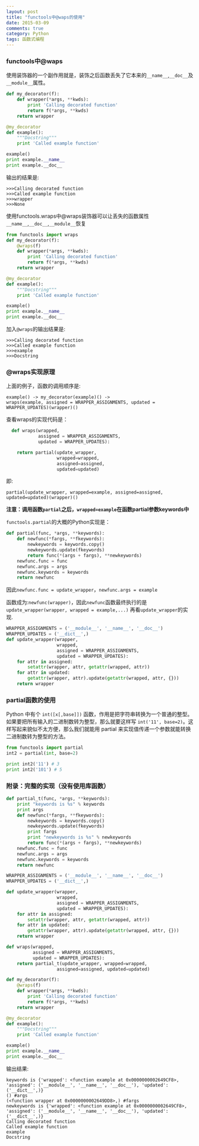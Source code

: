 ```yaml
---
layout: post
title: "functools中@waps的使用"
date: 2015-03-09
comments: true
category: Python
tags: 函数式编程
---
```


### functools中@waps

使用装饰器的一个副作用就是，装饰之后函数丢失了它本来的`__name__`,`__doc__`及`__module__`属性。

```python
def my_decorator(f):
    def wrapper(*args, **kwds):
        print 'Calling decorated function'
        return f(*args, **kwds)
    return wrapper

@my_decorator
def example():
    """Docstring"""
    print 'Called example function'

example()
print example.__name__
print example.__doc__
```

输出的结果是:

    >>>Calling decorated function
    >>>Called example function
    >>>wrapper
    >>>None
    

使用functools.wraps中@wraps装饰器可以让丢失的函数属性`__name__`,`__doc__`,`__module__`恢复

```python
from functools import wraps
def my_decorator(f):
    @wraps(f)
    def wrapper(*args, **kwds):
        print 'Calling decorated function'
        return f(*args, **kwds)
    return wrapper

@my_decorator
def example():
    """Docstring"""
    print 'Called example function'

example()
print example.__name__
print example.__doc__
```

加入`@wraps`的输出结果是:

    >>>Calling decorated function
    >>>Called example function
    >>>example
    >>>Docstring
    

### @wraps实现原理

上面的例子，函数的调用顺序是:

    example() -> my_decorator(example)() -> 
    wraps(example, assigned = WRAPPER_ASSIGNMENTS, updated = WRAPPER_UPDATES)(wrapper)()

  查看wraps的实现代码是：

```python
  def wraps(wrapped, 
            assigned = WRAPPER_ASSIGNMENTS, 
            updated = WRAPPER_UPDATES):

    return partial(update_wrapper, 
                   wrapped=wrapped, 
                   assigned=assigned, 
                   updated=updated)
```

即:

    partial(update_wrapper, wrapped=example, assigned=assigned, updated=updated)(wrapper)()

**注意：调用函数`partial`之后，`wrapped=example`在函数partial参数keywords中**

`functools.partial`的大概的Python实现是：

```python
def partial(func, *args, **keywords):
    def newfunc(*fargs, **fkeywords):
        newkeywords = keywords.copy()
        newkeywords.update(fkeywords)
        return func(*(args + fargs), **newkeywords)
    newfunc.func = func
    newfunc.args = args
    newfunc.keywords = keywords
    return newfunc
```

因此`newfunc.func = update_wrapper`，`newfunc.args = example`

函数成为:`newfunc(wrapper)`，因此`newfunc`函数最终执行的是`update_wrapper(wrapper, wrapped = example,...)`
再看`update_wrapper`的实现.

```python
WRAPPER_ASSIGNMENTS = ('__module__', '__name__', '__doc__')
WRAPPER_UPDATES = ('__dict__',)
def update_wrapper(wrapper,
                   wrapped,
                   assigned = WRAPPER_ASSIGNMENTS,
                   updated = WRAPPER_UPDATES):
    for attr in assigned:
        setattr(wrapper, attr, getattr(wrapped, attr))
    for attr in updated:
        getattr(wrapper, attr).update(getattr(wrapped, attr, {}))
    return wrapper
```

### partial函数的使用
Python 中有个 `int([x[,base]])` 函数，作用是把字符串转换为一个普通的整型。
如果要把所有输入的二进制数转为整型，那么就要这样写 `int('11', base=2)`。这样写起来貌似不太方便，那么我们就能用 partial 来实现值传递一个参数就能转换二进制数转为整型的方法。

```python
from functools import partial
int2 = partial(int, base=2)

print int2('11') # 3
print int2('101') # 5
```

### 附录：完整的实现（没有使用库函数）

```python
def partial_t(func, *args, **keywords):
    print "keywords is %s" % keywords
    print args
    def newfunc(*fargs, **fkeywords):
        newkeywords = keywords.copy()
        newkeywords.update(fkeywords)
        print fargs
        print "newkeywords is %s" % newkeywords
        return func(*(args + fargs), **newkeywords)
    newfunc.func = func
    newfunc.args = args
    newfunc.keywords = keywords
    return newfunc

WRAPPER_ASSIGNMENTS = ('__module__', '__name__', '__doc__')
WRAPPER_UPDATES = ('__dict__',)

def update_wrapper(wrapper,
                   wrapped,
                   assigned = WRAPPER_ASSIGNMENTS,
                   updated = WRAPPER_UPDATES):
    for attr in assigned:
        setattr(wrapper, attr, getattr(wrapped, attr))
    for attr in updated:
        getattr(wrapper, attr).update(getattr(wrapped, attr, {}))
    return wrapper

def wraps(wrapped,
          assigned = WRAPPER_ASSIGNMENTS,
          updated = WRAPPER_UPDATES):
    return partial_t(update_wrapper, wrapped=wrapped,
                   assigned=assigned, updated=updated)

def my_decorator(f):
    @wraps(f)
    def wrapper(*args, **kwds):
        print 'Calling decorated function'
        return f(*args, **kwds)
    return wrapper

@my_decorator
def example():
    """Docstring"""
    print 'Called example function'

example()
print example.__name__
print example.__doc__

```

输出结果:

```
keywords is {'wrapped': <function example at 0x0000000002649CF8>, 'assigned': ('__module__', '__name__', '__doc__'), 'updated': ('__dict__',)}
() #args
(<function wrapper at 0x0000000002649DD8>,) #fargs
newkeywords is {'wrapped': <function example at 0x0000000002649CF8>, 'assigned': ('__module__', '__name__', '__doc__'), 'updated': ('__dict__',)}
Calling decorated function
Called example function
example
Docstring
```